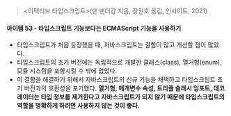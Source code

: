 > <이펙티브 타입스크립트>(댄 밴더캄 지음, 장원호 옮김, 인사이트, 2021)

#### 아이템 53 - 타입스크립트 기능보다는 ECMAScript 기능을 사용하기

- 타입스크립트가 처음 등장했을 때, 자바스크립트는 결함이 많고 개선할 점이 많았다.
- 타입스크립트의 초기 버전에는 독립적으로 개발한 클래스(class), 열거형(enum), 모듈 시스템을 포함시킬 수 밖에 없었다.
- 이 결함을 해결하기 위해서 자바스크립트의 신규 기능을 채택하고 타입스크립트 초기 버전과의 호환성을 포기했다.
  **열거형, 매개변수 속성, 트리플 슬래시 임포트, 데코레이터는 타입 정보를 제거한다고 자바스크립트가 되지 않기 때문에 타입스크립트의 역할을 명확하게 하려면 사용하지 않는 것이 좋다.**
